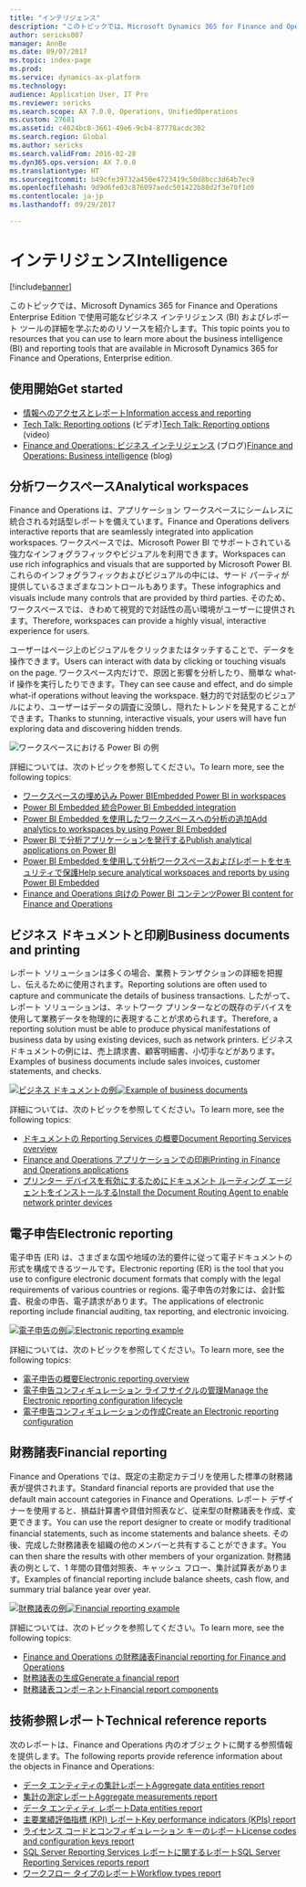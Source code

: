```yaml
---
title: "インテリジェンス"
description: "このトピックでは、Microsoft Dynamics 365 for Finance and Operations Enterprise Edition で使用可能なビジネス インテリジェンスおよびレポート ツールの詳細を学ぶためのリソースを紹介します。"
author: sericks007
manager: AnnBe
ms.date: 09/07/2017
ms.topic: index-page
ms.prod: 
ms.service: dynamics-ax-platform
ms.technology: 
audience: Application User, IT Pro
ms.reviewer: sericks
ms.search.scope: AX 7.0.0, Operations, UnifiedOperations
ms.custom: 27681
ms.assetid: c4624bc8-3661-49e6-9cb4-87778acdc302
ms.search.region: Global
ms.author: sericks
ms.search.validFrom: 2016-02-28
ms.dyn365.ops.version: AX 7.0.0
ms.translationtype: HT
ms.sourcegitcommit: b49cfe39732a450e4723419c50d8bcc3d64b7ec9
ms.openlocfilehash: 9d9d6fe03c876097aedc501422b88d2f3e70f1d0
ms.contentlocale: ja-jp
ms.lasthandoff: 09/29/2017

---
```


# <a name="intelligence"></a><span data-ttu-id="875b3-103">インテリジェンス</span><span class="sxs-lookup"><span data-stu-id="875b3-103">Intelligence</span></span>

[!include[banner](../includes/banner.md)]

<span data-ttu-id="875b3-104">このトピックでは、Microsoft Dynamics 365 for Finance and Operations Enterprise Edition で使用可能なビジネス インテリジェンス (BI) およびレポート ツールの詳細を学ぶためのリソースを紹介します。</span><span class="sxs-lookup"><span data-stu-id="875b3-104">This topic points you to resources that you can use to learn more about the business intelligence (BI) and reporting tools that are available in Microsoft Dynamics 365 for Finance and Operations, Enterprise edition.</span></span>

## <a name="get-started"></a><span data-ttu-id="875b3-105">使用開始</span><span class="sxs-lookup"><span data-stu-id="875b3-105">Get started</span></span>
- [<span data-ttu-id="875b3-106">情報へのアクセスとレポート</span><span class="sxs-lookup"><span data-stu-id="875b3-106">Information access and reporting</span></span>](information-access-reporting.md)
- <span data-ttu-id="875b3-107">[Tech Talk: Reporting options](https://www.youtube.com/watch?v=NzZONjKs5xA) (ビデオ)</span><span class="sxs-lookup"><span data-stu-id="875b3-107">[Tech Talk: Reporting options](https://www.youtube.com/watch?v=NzZONjKs5xA) (video)</span></span>
- <span data-ttu-id="875b3-108">[Finance and Operations: ビジネス インテリジェンス](https://blogs.msdn.microsoft.com/dynamicsaxbi/) (ブログ)</span><span class="sxs-lookup"><span data-stu-id="875b3-108">[Finance and Operations: Business intelligence](https://blogs.msdn.microsoft.com/dynamicsaxbi/) (blog)</span></span>

## <a name="analytical-workspaces"></a><span data-ttu-id="875b3-109">分析ワークスペース</span><span class="sxs-lookup"><span data-stu-id="875b3-109">Analytical workspaces</span></span>
<span data-ttu-id="875b3-110">Finance and Operations は、アプリケーション ワークスペースにシームレスに統合される対話型レポートを備えています。</span><span class="sxs-lookup"><span data-stu-id="875b3-110">Finance and Operations delivers interactive reports that are seamlessly integrated into application workspaces.</span></span> <span data-ttu-id="875b3-111">ワークスペースでは、Microsoft Power BI でサポートされている強力なインフォグラフィックやビジュアルを利用できます。</span><span class="sxs-lookup"><span data-stu-id="875b3-111">Workspaces can use rich infographics and visuals that are supported by Microsoft Power BI.</span></span> <span data-ttu-id="875b3-112">これらのインフォグラフィックおよびビジュアルの中には、サード パーティが提供しているさまざまなコントロールもあります。</span><span class="sxs-lookup"><span data-stu-id="875b3-112">These infographics and visuals include many controls that are provided by third parties.</span></span> <span data-ttu-id="875b3-113">そのため、ワークスペースでは、きわめて視覚的で対話性の高い環境がユーザーに提供されます。</span><span class="sxs-lookup"><span data-stu-id="875b3-113">Therefore, workspaces can provide a highly visual, interactive experience for users.</span></span>

<span data-ttu-id="875b3-114">ユーザーはページ上のビジュアルをクリックまたはタッチすることで、データを操作できます。</span><span class="sxs-lookup"><span data-stu-id="875b3-114">Users can interact with data by clicking or touching visuals on the page.</span></span> <span data-ttu-id="875b3-115">ワークスペース内だけで、原因と影響を分析したり、簡単な what-if 操作を実行したりできます。</span><span class="sxs-lookup"><span data-stu-id="875b3-115">They can see cause and effect, and do simple what-if operations without leaving the workspace.</span></span> <span data-ttu-id="875b3-116">魅力的で対話型のビジュアルにより、ユーザーはデータの調査に没頭し、隠れたトレンドを発見することができます。</span><span class="sxs-lookup"><span data-stu-id="875b3-116">Thanks to stunning, interactive visuals, your users will have fun exploring data and discovering hidden trends.</span></span>

![ワークスペースにおける Power BI の例](./media/Power-BI-in-D365-Workspace.png)

 <span data-ttu-id="875b3-118">詳細については、次のトピックを参照してください。</span><span class="sxs-lookup"><span data-stu-id="875b3-118">To learn more, see the following topics:</span></span>

 - [<span data-ttu-id="875b3-119">ワークスペースの埋め込み Power BI</span><span class="sxs-lookup"><span data-stu-id="875b3-119">Embedded Power BI in workspaces</span></span>](embed-power-bi-workspaces.md)
 - [<span data-ttu-id="875b3-120">Power BI Embedded 統合</span><span class="sxs-lookup"><span data-stu-id="875b3-120">Power BI Embedded integration</span></span>](power-bi-embedded-integration.md)
 - [<span data-ttu-id="875b3-121">Power BI Embedded を使用したワークスペースへの分析の追加</span><span class="sxs-lookup"><span data-stu-id="875b3-121">Add analytics to workspaces by using Power BI Embedded</span></span>](add-analytics-tab-workspaces.md)
 - [<span data-ttu-id="875b3-122">Power BI で分析アプリケーションを発行する</span><span class="sxs-lookup"><span data-stu-id="875b3-122">Publish analytical applications on Power BI</span></span>](publish-apps-powerbi.md)
 - [<span data-ttu-id="875b3-123">Power BI Embedded を使用して分析ワークスペースおよびレポートをセキュリティで保護</span><span class="sxs-lookup"><span data-stu-id="875b3-123">Help secure analytical workspaces and reports by using Power BI Embedded</span></span>](secure-analytical-workspaces.md)
 - [<span data-ttu-id="875b3-124">Finance and Operations 向けの Power BI コンテンツ</span><span class="sxs-lookup"><span data-stu-id="875b3-124">Power BI content for Finance and Operations</span></span>](power-bi-home-page.md)

## <a name="business-documents-and-printing"></a><span data-ttu-id="875b3-125">ビジネス ドキュメントと印刷</span><span class="sxs-lookup"><span data-stu-id="875b3-125">Business documents and printing</span></span>
<span data-ttu-id="875b3-126">レポート ソリューションは多くの場合、業務トランザクションの詳細を把握し、伝えるために使用されます。</span><span class="sxs-lookup"><span data-stu-id="875b3-126">Reporting solutions are often used to capture and communicate the details of business transactions.</span></span> <span data-ttu-id="875b3-127">したがって、レポート ソリューションは、ネットワーク プリンターなどの既存のデバイスを使用して業務データを物理的に表現することが求められます。</span><span class="sxs-lookup"><span data-stu-id="875b3-127">Therefore, a reporting solution must be able to produce physical manifestations of business data by using existing devices, such as network printers.</span></span> <span data-ttu-id="875b3-128">ビジネス ドキュメントの例には、売上請求書、顧客明細書、小切手などがあります。</span><span class="sxs-lookup"><span data-stu-id="875b3-128">Examples of business documents include sales invoices, customer statements, and checks.</span></span>

<span data-ttu-id="875b3-129">[![ビジネス ドキュメントの例](./media/image-of-business-documents-1024x632.png)](./media/image-of-business-documents.png)</span><span class="sxs-lookup"><span data-stu-id="875b3-129">[![Example of business documents](./media/image-of-business-documents-1024x632.png)](./media/image-of-business-documents.png)</span></span>

<span data-ttu-id="875b3-130">詳細については、次のトピックを参照してください。</span><span class="sxs-lookup"><span data-stu-id="875b3-130">To learn more, see the following topics:</span></span>

- [<span data-ttu-id="875b3-131">ドキュメントの Reporting Services の概要</span><span class="sxs-lookup"><span data-stu-id="875b3-131">Document Reporting Services overview</span></span>](document-reporting-services.md)
- [<span data-ttu-id="875b3-132">Finance and Operations アプリケーションでの印刷</span><span class="sxs-lookup"><span data-stu-id="875b3-132">Printing in Finance and Operations applications</span></span>](print-documents.md)
- [<span data-ttu-id="875b3-133">プリンター デバイスを有効にするためにドキュメント ルーティング エージェントをインストールする</span><span class="sxs-lookup"><span data-stu-id="875b3-133">Install the Document Routing Agent to enable network printer devices</span></span>](install-document-routing-agent.md)

## <a name="electronic-reporting"></a><span data-ttu-id="875b3-134">電子申告</span><span class="sxs-lookup"><span data-stu-id="875b3-134">Electronic reporting</span></span>
<span data-ttu-id="875b3-135">電子申告 (ER) は、さまざまな国や地域の法的要件に従って電子ドキュメントの形式を構成できるツールです。</span><span class="sxs-lookup"><span data-stu-id="875b3-135">Electronic reporting (ER) is the tool that you use to configure electronic document formats that comply with the legal requirements of various countries or regions.</span></span> <span data-ttu-id="875b3-136">電子申告の対象には、会計監査、税金の申告、電子請求があります。</span><span class="sxs-lookup"><span data-stu-id="875b3-136">The applications of electronic reporting include financial auditing, tax reporting, and electronic invoicing.</span></span>

<span data-ttu-id="875b3-137">[![電子申告の例](./media/electronic-reporting-example.png)](./media/electronic-reporting-example.png)</span><span class="sxs-lookup"><span data-stu-id="875b3-137">[![Electronic reporting example](./media/electronic-reporting-example.png)](./media/electronic-reporting-example.png)</span></span>

<span data-ttu-id="875b3-138">詳細については、次のトピックを参照してください。</span><span class="sxs-lookup"><span data-stu-id="875b3-138">To learn more, see the following topics:</span></span>

- [<span data-ttu-id="875b3-139">電子申告の概要</span><span class="sxs-lookup"><span data-stu-id="875b3-139">Electronic reporting overview</span></span>](general-electronic-reporting.md)
- [<span data-ttu-id="875b3-140">電子申告コンフィギュレーション ライフサイクルの管理</span><span class="sxs-lookup"><span data-stu-id="875b3-140">Manage the Electronic reporting configuration lifecycle</span></span>](general-electronic-reporting-manage-configuration-lifecycle.md)
- [<span data-ttu-id="875b3-141">電子申告コンフィギュレーションの作成</span><span class="sxs-lookup"><span data-stu-id="875b3-141">Create an Electronic reporting configuration</span></span>](electronic-reporting-configuration.md)

## <a name="financial-reporting"></a><span data-ttu-id="875b3-142">財務諸表</span><span class="sxs-lookup"><span data-stu-id="875b3-142">Financial reporting</span></span>
<span data-ttu-id="875b3-143">Finance and Operations では、既定の主勘定カテゴリを使用した標準の財務諸表が提供されます。</span><span class="sxs-lookup"><span data-stu-id="875b3-143">Standard financial reports are provided that use the default main account categories in Finance and Operations.</span></span> <span data-ttu-id="875b3-144">レポート デザイナーを使用すると、損益計算書や貸借対照表など、従来型の財務諸表を作成、変更できます。</span><span class="sxs-lookup"><span data-stu-id="875b3-144">You can use the report designer to create or modify traditional financial statements, such as income statements and balance sheets.</span></span> <span data-ttu-id="875b3-145">その後、完成した財務諸表を組織の他のメンバーと共有することができます。</span><span class="sxs-lookup"><span data-stu-id="875b3-145">You can then share the results with other members of your organization.</span></span> <span data-ttu-id="875b3-146">財務諸表の例として、1 年間の貸借対照表、キャッシュ フロー、集計試算表があります。</span><span class="sxs-lookup"><span data-stu-id="875b3-146">Examples of financial reporting include balance sheets, cash flow, and summary trial balance year over year.</span></span>

<span data-ttu-id="875b3-147">[![財務諸表の例](./media/financial-reporting-example.png)](./media/financial-reporting-example.png)</span><span class="sxs-lookup"><span data-stu-id="875b3-147">[![Financial reporting example](./media/financial-reporting-example.png)](./media/financial-reporting-example.png)</span></span>

<span data-ttu-id="875b3-148">詳細については、次のトピックを参照してください。</span><span class="sxs-lookup"><span data-stu-id="875b3-148">To learn more, see the following topics:</span></span>

- [<span data-ttu-id="875b3-149">Finance and Operations の財務諸表</span><span class="sxs-lookup"><span data-stu-id="875b3-149">Financial reporting for Finance and Operations</span></span>](financial-reporting-intro.md)
- [<span data-ttu-id="875b3-150">財務諸表の生成</span><span class="sxs-lookup"><span data-stu-id="875b3-150">Generate a financial report</span></span>](generate-financial-report.md)
- [<span data-ttu-id="875b3-151">財務諸表コンポーネント</span><span class="sxs-lookup"><span data-stu-id="875b3-151">Financial report components</span></span>](financial-report-components.md)

## <a name="technical-reference-reports"></a><span data-ttu-id="875b3-152">技術参照レポート</span><span class="sxs-lookup"><span data-stu-id="875b3-152">Technical reference reports</span></span>
<span data-ttu-id="875b3-153">次のレポートは、Finance and Operations 内のオブジェクトに関する参照情報を提供します。</span><span class="sxs-lookup"><span data-stu-id="875b3-153">The following reports provide reference information about the objects in Finance and Operations:</span></span>

- [<span data-ttu-id="875b3-154">データ エンティティの集計レポート</span><span class="sxs-lookup"><span data-stu-id="875b3-154">Aggregate data entities report</span></span>](aggregate-data-entities-report.md)
- [<span data-ttu-id="875b3-155">集計の測定レポート</span><span class="sxs-lookup"><span data-stu-id="875b3-155">Aggregate measurements report</span></span>](aggregate-measurements-report.md)
- [<span data-ttu-id="875b3-156">データ エンティティ レポート</span><span class="sxs-lookup"><span data-stu-id="875b3-156">Data entities report</span></span>](../data-entities/data-entities-report.md)
- [<span data-ttu-id="875b3-157">主要業績評価指標 (KPI) レポート</span><span class="sxs-lookup"><span data-stu-id="875b3-157">Key performance indicators (KPIs) report</span></span>](key-performance-indicators-report.md)
- [<span data-ttu-id="875b3-158">ライセンス コードとコンフィギュレーション キーのレポート</span><span class="sxs-lookup"><span data-stu-id="875b3-158">License codes and configuration keys report</span></span>](../sysadmin/license-codes-configuration-keys-report.md)
- [<span data-ttu-id="875b3-159">SQL Server Reporting Services レポートに関するレポート</span><span class="sxs-lookup"><span data-stu-id="875b3-159">SQL Server Reporting Services reports report</span></span>](SSRS-report.md)
- [<span data-ttu-id="875b3-160">ワークフロー タイプのレポート</span><span class="sxs-lookup"><span data-stu-id="875b3-160">Workflow types report</span></span>](../../fin-and-ops/organization-administration/workflow-types-report.md)

